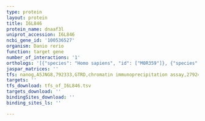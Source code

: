```yaml
---
type: protein
layout: protein
title: I6L846
protein_name: dnaaf3l
uniprot_accession: I6L846
ncbi_gene_id: '100536527'
organism: Danio rerio
function: target gene
number_of_interactions: '1'
orthologs: '[{"species": "Homo sapiens", "id": ["M0R359"]}, {"species": "Mus musculus", "id": ["<a href=\"/protein/q3uyv8\">Q3UYV8</a>"]}, {"species": "Rattus norvegicus", "id": ["<a href=\"/protein/d3zcm9\">D3ZCM9</a>"]}, {"species": "Drosophila melanogaster", "id": ["<a href=\"/protein/a1zb91\">A1ZB91</a>"]}]'
jaspar_matrices: ''
tfs: nanog,A5JNG8,792333,GTRD,chromatin immunoprecipitation assay,27924024%5Buid%5D,No
targets: ''
tfs_download: tfs_of_I6L846.tsv
targets_download: ''
bindingSites_download: ''
binding_sites_ls: ''

---
```

